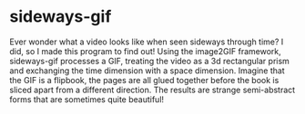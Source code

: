 # sideways-gif
Ever wonder what a video looks like when seen sideways through time?
I did, so I made this program to find out!
Using the image2GIF framework, sideways-gif processes a GIF, treating the video as a 3d rectangular prism and exchanging the time dimension with a space dimension.
Imagine that the GIF is a flipbook, the pages are all glued together before the book is sliced apart from a different direction.
The results are strange semi-abstract forms that are sometimes quite beautiful!
